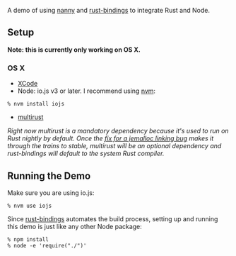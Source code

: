 A demo of using [nanny](http://github.com/dherman/nanny) and [rust-bindings](http://github.com/dherman/rust-bindings) to integrate Rust and Node.

## Setup

**Note: this is currently only working on OS X.**

### OS X

* [XCode](https://developer.apple.com/xcode/download/)
* Node: io.js v3 or later. I recommend using [nvm](https://github.com/creationix/nvm#install-script):

```
% nvm install iojs
```

* [multirust](https://github.com/brson/multirust#quick-installation)

*Right now multirust is a mandatory dependency because it's used to run on Rust nightly by default. Once the [fix for a jemalloc linking bug](https://github.com/rust-lang/rust/pull/27400) makes it through the trains to stable, multirust will be an optional dependency and rust-bindings will default to the system Rust compiler.*

## Running the Demo

Make sure you are using io.js:

```
% nvm use iojs
```

Since [rust-bindings](http://github.com/dherman/rust-bindings) automates the build process, setting up and running this demo is just like any other Node package:

```
% npm install
% node -e 'require("./")'
```
